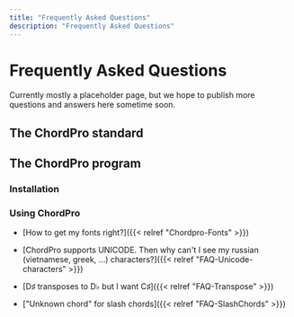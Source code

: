 ```yaml
---
title: "Frequently Asked Questions"
description: "Frequently Asked Questions"
---
```


# Frequently Asked Questions

Currently mostly a placeholder page, but we hope to publish more
questions and answers here sometime soon. 

## The ChordPro standard

## The ChordPro program

### Installation

### Using ChordPro

* [How to get my fonts right?]({{< relref "Chordpro-Fonts" >}})

* [ChordPro supports UNICODE. Then why can't I see my russian (vietnamese, greek, ...) characters?]({{< relref "FAQ-Unicode-characters" >}})

* [D♯ transposes to D♭ but I want C♯]({{< relref "FAQ-Transpose" >}})

* ["Unknown chord" for slash chords]({{< relref "FAQ-SlashChords" >}})
